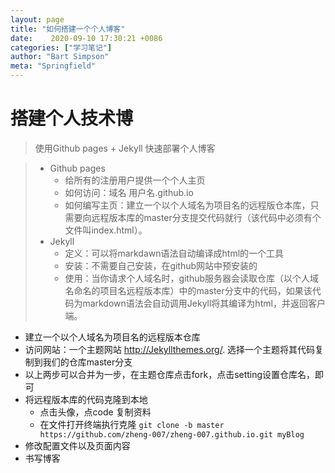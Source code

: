 ```yaml
---
layout: page
title: "如何搭建一个个人博客"
date:    2020-09-10 17:30:21 +0086
categories: ["学习笔记"]
author: "Bart Simpson"
meta: "Springfield"
---
```

# 搭建个人技术博

> 使用Github pages + Jekyll 快速部署个人博客

> - Github pages
>    - 给所有的注册用户提供一个个人主页
>    - 如何访问：域名 用户名.github.io
>    - 如何编写主页：建立一个以个人域名为项目名的远程版仓本库，只需要向远程版本库的master分支提交代码就行（该代码中必须有个文件叫index.html）。
> - Jekyll
>    - 定义：可以将markdawn语法自动编译成html的一个工具
>    - 安装：不需要自己安装，在github网站中预安装的
>    - 使用：当你请求个人域名时，github服务器会读取仓库（以个人域名命名的项目名远程版本库）中的master分支中的代码，如果该代码为markdown语法会自动调用Jekyll将其编译为html，并返回客户端。

- 建立一个以个人域名为项目名的远程版本仓库
- 访问网站：一个主题网站 http://Jekyllthemes.org/. 选择一个主题将其代码复制到我们的仓库master分支
- 以上两步可以合并为一步，在主题仓库点击fork，点击setting设置仓库名，即可
- 将远程版本库的代码克隆到本地
    - 点击头像，点code  复制资料
    - 在文件打开终端执行克隆 
       `git clone -b master https://github.com/zheng-007/zheng-007.github.io.git myBlog`
- 修改配置文件以及页面内容
- 书写博客

